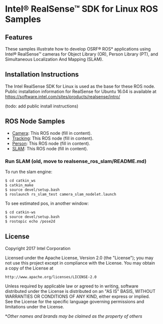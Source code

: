 # Intel® RealSense™ SDK for Linux ROS Samples

## Features
These samples illustrate how to develop OSRF&reg; ROS* applications using Intel® RealSense™ cameras for Object Library (OR), Person Library (PT), and Simultaneous Localization And Mapping (SLAM).

## Installation Instructions

The Intel RealSense SDK for Linux is used as the base for these ROS node.  Public installation information for RealSense for Ubuntu 16.04 is available at https://software.intel.com/sites/products/realsense/intro/

(todo: add public install instructions)

## ROS Node Samples
- [Camera](realsense_ros_camera/README.md): This ROS node (fill in content).
- [Tracking](realsense_ros_object/README.md): This ROS node (fill in content).
- [Person](realsense_ros_person/README.md): This ROS node (fill in content).
- [SLAM](realsense_ros_slam/README.md): This ROS node (fill in content).

### Run SLAM (old, move to realsense_ros_slam/README.md)

To run the slam engine:
```bash
$ cd catkin_ws
$ catkin_make
$ source devel/setup.bash
$ roslaunch rs_slam_test camera_slam_nodelet.launch
```

To see estimated pos, in another window:
```bash
$ cd catkin-ws
$ source devel/setup.bash
$ rostopic echo /pose2d
```

## License
Copyright 2017 Intel Corporation

Licensed under the Apache License, Version 2.0 (the "License");
you may not use this project except in compliance with the License.
You may obtain a copy of the License at

    http://www.apache.org/licenses/LICENSE-2.0

Unless required by applicable law or agreed to in writing, software
distributed under the License is distributed on an "AS IS" BASIS,
WITHOUT WARRANTIES OR CONDITIONS OF ANY KIND, either express or implied.
See the License for the specific language governing permissions and
limitations under the License.

**Other names and brands may be claimed as the property of others*
